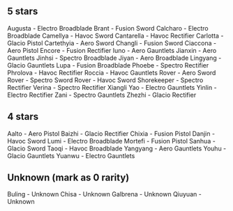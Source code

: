 ## 5 stars

Augusta - Electro Broadblade
Brant - Fusion Sword
Calcharo - Electro Broadblade
Camellya - Havoc Sword
Cantarella - Havoc Rectifier
Carlotta - Glacio Pistol
Cartethyia - Aero Sword
Changli - Fusion Sword
Ciaccona - Aero Pistol
Encore - Fusion Rectifier
Iuno - Aero Gauntlets
Jianxin - Aero Gauntlets
Jinhsi - Spectro Broadblade
Jiyan - Aero Broadblade
Lingyang - Glacio Gauntlets
Lupa - Fusion Broadblade
Phoebe - Spectro Rectifier
Phrolova - Havoc Rectifier
Roccia - Havoc Gauntlets
Rover - Aero Sword
Rover - Spectro Sword
Rover - Havoc Sword
Shorekeeper - Spectro Rectifier
Verina - Spectro Rectifier
Xiangli Yao - Electro Gauntlets
Yinlin - Electro Rectifier
Zani - Spectro Gauntlets
Zhezhi - Glacio Rectifier

## 4 stars

Aalto - Aero Pistol
Baizhi - Glacio Rectifier
Chixia - Fusion Pistol
Danjin - Havoc Sword
Lumi - Electro Broadblade
Mortefi - Fusion Pistol
Sanhua - Glacio Sword
Taoqi - Havoc Broadblade
Yangyang - Aero Gauntlets
Youhu - Glacio Gauntlets
Yuanwu - Electro Gauntlets

## Unknown (mark as 0 rarity)

Buling - Unknown
Chisa - Unknown
Galbrena - Unknown
Qiuyuan - Unknown

